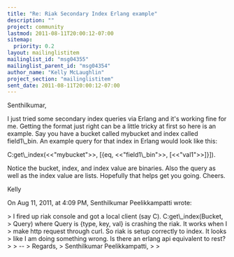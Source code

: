 ```yaml
---
title: "Re: Riak Secondary Index Erlang example"
description: ""
project: community
lastmod: 2011-08-11T20:00:12-07:00
sitemap:
  priority: 0.2
layout: mailinglistitem
mailinglist_id: "msg04355"
mailinglist_parent_id: "msg04354"
author_name: "Kelly McLaughlin"
project_section: "mailinglistitem"
sent_date: 2011-08-11T20:00:12-07:00
---
```



Senthilkumar,

I just tried some secondary index queries via Erlang and it's working fine for 
me. Getting the format just right can be a little tricky at first so here is an 
example. Say you have a bucket called mybucket and index called field1\\_bin. An 
example query for that index in Erlang would look like this:

 C:get\\_index(&lt;&lt;"mybucket"&gt;&gt;, [{eq, &lt;&lt;"field1\\_bin"&gt;&gt;, [&lt;&lt;"val1"&gt;&gt;]}]).

Notice the bucket, index, and index value are binaries. Also the query as well 
as the index value are lists. Hopefully that helps get you going. Cheers.

Kelly


On Aug 11, 2011, at 4:09 PM, Senthilkumar Peelikkampatti wrote:

&gt; I fired up riak console and got a local client (say C). C:get\\_index(Bucket, 
&gt; Query) where Query is {type, key, val} is crashing the riak. It works when I 
&gt; make http request through curl. So riak is setup correctly to index. It looks 
&gt; like I am doing something wrong. Is there an erlang api equivalent to rest?
&gt; 
&gt; -- 
&gt; Regards,
&gt; Senthilkumar Peelikkampatti,
&gt; 
&gt; 
